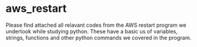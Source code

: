 # aws_restart
Please find attached all relavant codes from the AWS restart program we undertook while studying python. These have a basic us of variables, strings, functions and other python commands we covered in the program.
